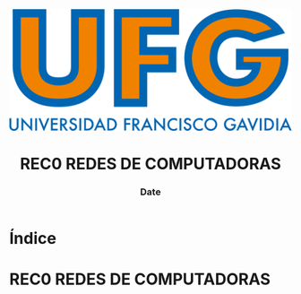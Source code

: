 <!-- title: REC0 REDES DE COMPUTADORAS -->

<link rel="stylesheet" href="../../static/style.css">

<script defer src="../../static/script.js"></script>

<header>

<img src="../../static/logo.png">

# REC0 REDES DE COMPUTADORAS <!-- omit in toc -->

### Date <!-- omit in toc -->

</header>

<toc>

# Índice <!-- omit in toc -->

</toc>

# REC0 REDES DE COMPUTADORAS

